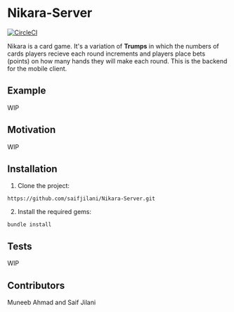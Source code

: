 # Nikara-Server 
[![CircleCI](https://circleci.com/gh/saifjilani/nikara-server.svg?style=svg)](https://circleci.com/gh/saifjilani/nikara-server)

Nikara is a card game. It's a variation of **Trumps** in which the numbers of cards players recieve each round increments and players place bets (points) on how many hands they will make each round. This is the backend for the mobile client.

## Example

WIP

## Motivation

WIP

## Installation

1) Clone the project:

`https://github.com/saifjilani/Nikara-Server.git`

2) Install the required gems:

`bundle install`

## Tests

WIP

## Contributors

Muneeb Ahmad and Saif Jilani
